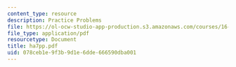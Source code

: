 ```yaml
---
content_type: resource
description: Practice Problems
file: https://ol-ocw-studio-app-production.s3.amazonaws.com/courses/16-20-structural-mechanics-fall-2002/078ceb1e9f3b9d1e6dde666590dba001_ha7pp.pdf
file_type: application/pdf
resourcetype: Document
title: ha7pp.pdf
uid: 078ceb1e-9f3b-9d1e-6dde-666590dba001
---
```

